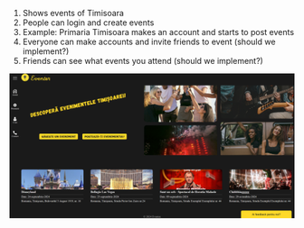 1. Shows events of Timisoara
2. People can login and create events
3. Example: Primaria Timisoara makes an account and starts to post events
4. Everyone can make accounts and invite friends to event (should we implement?)
5. Friends can see what events you attend (should we implement?)

 ![Screenshot of app](/images/image.png)
